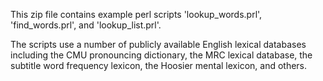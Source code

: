 This zip file contains example perl scripts 'lookup_words.prl', 'find_words.prl', and 'lookup_list.prl'.  

The scripts use a number of publicly available English lexical databases including the CMU pronouncing dictionary, the MRC 
lexical database, the subtitle word frequency lexicon, the Hoosier mental lexicon, and others.

